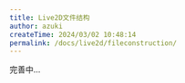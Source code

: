 ```yaml
---
title: Live2D文件结构
author: azuki
createTime: 2024/03/02 10:48:14
permalink: /docs/live2d/fileconstruction/
---
```


完善中...